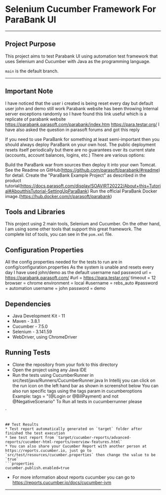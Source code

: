 # Selenium Cucumber Framework For ParaBank UI

---

## Project Purpose
This project aims to test Parabank UI using automation test framework that uses Selenium and Cucumber with Java as the programming language.

`main` is the default branch.

---
## Important Note
I have noticed that the user i created is being reset every day but default user john and demo still work
Parabank website has been throwing Internal server exceptions randomly
so I have found this link useful which is a replicate of parabank website 
https://parabank.parasoft.com/parabank/index.htm
https://para.testar.org/
I have also asked the question in parasoft forums and got this reply

If you need to use ParaBank for something at least semi-important then you should always deploy ParaBank on your own host. The public deployment resets itself periodically but there are no guarantees over its current state (accounts, account balances, logins, etc.)
There are various options:

Build the ParaBank war from sources then deploy it into your own Tomcat. See the Readme on GitHub(https://github.com/parasoft/parabank/#readme) for detail.
Create the "ParaBank Example Project" as described in the product tutorial(https://docs.parasoft.com/display/SOAVIRT20222/About+this+Tutorial#AboutthisTutorial-SettingUpParaBank)
Run the official ParaBank Docker image.(https://hub.docker.com/r/parasoft/parabank)

## Tools and Libraries
This project using 2 main tools, Selenium and Cucumber.
On the other hand, I am using some other tools that support this great framework.
The complete list of tools, you can see in the `pom.xml` file.

## Configuration Properties
All the config properties needed for the tests to run are in config/configuration.properties
As the system is unable and resets every day I have used john/demo as the default username nad password
url = https://parabank.parasoft.com/
#url = https://para.testar.org/
timeout = 12
browser = chrome
environment = local
#username = rebs_auto
#password = automation
username = john
password = demo

## Dependencies
* Java Development Kit - 11
* Maven  - 3.8.1
* Cucumber - 7.5.0
* Selenium  - 3.141.59
* WebDriver, using ChromeDriver

## Running Tests
* Clone the repository from your fork to this directory
* Open the project using any Java IDE
* Run the tests using CucumberRunner in src/test/java/Runners/CucumberRunner.java
In Intellij you can click on the run icon on the left hand bar as shown in screenshot below
You can also run specific tags using the tags param in cucumberoptions
Example: tags = "(@Login or @BillPayment) and not @NegativeScenario"
  To Run all tests in cucumberrunner please

`
```

## Test Results
* Test report automatically generated on `target` folder after finished the test execution
* See test report from `target/cucumber-reports/advanced-reports/cucumber-html-reports/overview-features.html`
* You can also share your Cucumber Report with another person at https://reports.cucumber.io, just go to `src/test/resources/cucumber.properties` then change the value to be `true`
```properties
cucumber.publish.enabled=true
```
* For more information about reports cucumber you can go to https://reports.cucumber.io/docs/cucumber-jvm

---
